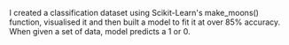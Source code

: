 I created a classification dataset using Scikit-Learn's make_moons() function, visualised it and then built a model to fit it at over 85% accuracy.
When given a set of data, model predicts a 1 or 0.
